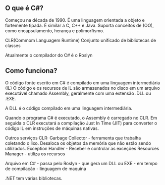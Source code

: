 ## O que é C#?

Começou na década de 1990.
É uma linguagem orientada a objeto e fortemente tipada. É similar a C, C++ e Java.
Suporta conceitos de (OO), como encapsulamento, herança e polimorfismo.

CLR(Commom Languagem Runtime)
Conjunto unificado de bibliotecas de classes

Atualmente o compilador do C# é o Roslyn

## Como funciona?

O código fonte escrito em C# é compilado em uma linguagem intermediária (IL)
O código e os recursos de IL são armazenados no disco em um arquivo executável chamado Assembly, geralmente com uma extensão .DLL ou .EXE.

A DLL é o código compilado em uma linguagem intermediária.

Quando o programa C# é executado, o Assembly é carregado no CLR.
Em seguida o CLR executará a compilação Just In Time (JIT) para converter o código IL em instruções de máquinas nativas.

Outros serviços CLR:
Garbage Collector - ferramenta que trabalha coletando o lixo. Desaloca os objetos da memória que não estão sendo utilizados.
Exception Handler - Receber e controlar as exceções
Resources Manager - utiliza os recursos

Arquivo em C# - passa pelo Roslyn - que gera um DLL ou EXE - em tempo de compilação - linguagem de maquina

.NET tem várias bibliotecas.


